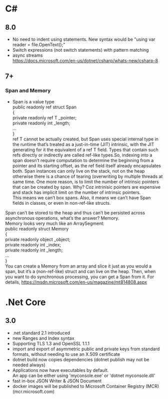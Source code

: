 # C#
## 8.0
- No need to indent using statements. New syntax would be "using var reader = file.OpenText();"  
- Switch expressions (not switch statements) with pattern matching  
- async streams   
https://docs.microsoft.com/en-us/dotnet/csharp/whats-new/csharp-8  
## 7+
### Span<T> and Memory<T>
- Span<T> is a value type   
  public readonly ref struct Span<T>  
{  
  private readonly ref T _pointer;  
  private readonly int _length;  
  ...  
}  
  ref T cannot be actually created, but Span<T> uses special internal type in the runtime that’s treated as a just-in-time (JIT) intrinsic, with the JIT generating for it the equivalent of a ref T field. Types that contain such refs directly or indirectly are called ref-like types.So, indexing into a span doesn’t require computation to determine the beginning from a pointer and its starting offset, as the ref field itself already encapsulates both. 
Span<T> instances can only live on the stack, not on the heap otherwise there is a chance of tearing (overwriting by multiple threads at same time. One more reason, is to limit the number of intrinsic pointers that can be created by span. Why? Coz intrinisic pointers are expensive and stack has implicit limit on the number of intrinsic pointers.   
This means we can’t box spans. Also, it means we can’t have Span<T> fields in classes, or even in non-ref-like structs.  

Span<T> can’t be stored to the heap and thus can’t be persisted across asynchronous operations, what’s the answer? Memory<T>.  
Memory<T> looks very much like an ArraySegment<T>:  
public readonly struct Memory<T>  
{  
  private readonly object _object;  
  private readonly int _index;  
  private readonly int _length;  
  ...  
}  
You can create a Memory<T> from an array and slice it just as you would a span, but it’s a (non-ref-like) struct and can live on the heap. Then, when you want to do synchronous processing, you can get a Span<T> from it. 
For details, https://msdn.microsoft.com/en-us/magazine/mt814808.aspx 

# .Net Core 
## 3.0
- .net standard 2.1 introduced
- new Ranges and Index syntax  
- Supporting TLS 1.3 and OpenSSL 1.1.1  
- import and export of asymmetric public and private keys from standard formats, without needing to use an X.509 certificate  
- dotnet build now copies dependencies (dotnet publish may not be needed always)  
- Applications now have executables by default.  
  An app can be either using 'myconsole.exe' or 'dotnet myconsole.dll'  
- fast in-box JSON Writer & JSON Document  
- docker images will be published to Microsoft Container Registry (MCR) (mcr.microsoft.com)
